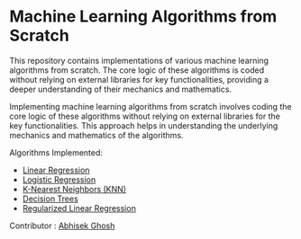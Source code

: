 # Machine Learning Algorithms from Scratch
This repository contains implementations of various machine learning algorithms from scratch. The core logic of these algorithms is coded without relying on external libraries for key functionalities, providing a deeper understanding of their mechanics and mathematics.


Implementing machine learning algorithms from scratch involves coding the core logic of these algorithms without relying on external libraries for the key functionalities. This approach helps in understanding the underlying mechanics and mathematics of the algorithms.

Algorithms Implemented:

- [Linear Regression](./Linear%20Regression/linear_regression.py)
- [Logistic Regression](./Logistic%20Regression/logistic_regression.py)
- [K-Nearest Neighbors (KNN)](./KNN%20Regressor/knn_regressor.py)
- [Decision Trees](./DecisionTree/decision_tree_regressor.py)
- [Regularized Linear Regression](./Regularized%20Linear%20Regression/)



Contributor : [Abhisek Ghosh](https://www.linkedin.com/in/abhisekghoshml)